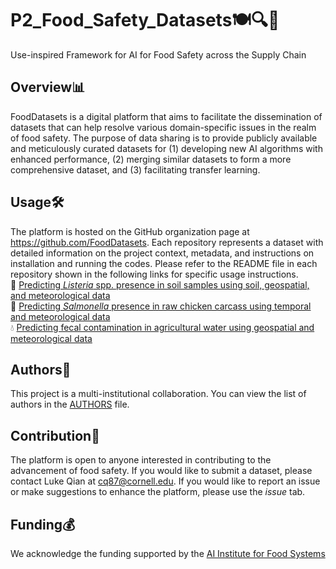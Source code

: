 # P2_Food_Safety_Datasets🍽️🔍🦠
Use-inspired Framework for AI for Food Safety across the Supply Chain

## Overview📊
FoodDatasets is a digital platform that aims to facilitate the dissemination of datasets that 
can help resolve various domain-specific issues in the realm of food safety. The purpose of data 
sharing is to provide publicly available and meticulously curated datasets for (1) developing new AI 
algorithms with enhanced performance, (2) merging similar datasets to form a more comprehensive dataset, 
and (3) facilitating transfer learning. 

## Usage🛠️
The platform is hosted on the GitHub organization page at https://github.com/FoodDatasets.
Each repository represents a dataset with detailed information on the project context, metadata, and instructions on installation
and running the codes. Please refer to the README file in each repository shown in the following links for specific usage instructions.<br>
🌱 [Predicting *Listeria* spp. presence in soil samples using soil, geospatial, and meteorological data](https://github.com/FoodDatasets/ListeriaFoodEnvironment)<br>
🐔 [Predicting *Salmonella* presence in raw chicken carcass using temporal and meteorological data](https://github.com/FoodDatasets/RawChickenCarcasses) <br>
💧 [Predicting fecal contamination in agricultural water using geospatial and meteorological data](https://github.com/FoodDatasets/Environmental-Factors-Water-Quality-Analysis)


## Authors👥
This project is a multi-institutional collaboration. You can view the list of authors in the [AUTHORS](https://github.com/AI-Institute-Food-Systems/P2_Food_Safety_Datasets/blob/main/AUTHORS.md) file.

## Contribution🤝
The platform is open to anyone interested in contributing to the advancement of food safety. If you would like
to submit a dataset, please contact Luke Qian at cq87@cornell.edu. If you would like to report an issue or make suggestions
to enhance the platform, please use the *issue* tab. 

## Funding💰
We acknowledge the funding supported by the [AI Institute for Food Systems](https://aifs.ucdavis.edu/)
